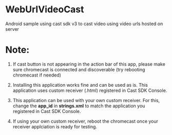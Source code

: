 # WebUrlVideoCast
Android sample using cast sdk v3 to cast video using video urls hosted on server


# Note:
1. If cast button is not appearing in the action bar of this app, please make sure chromecast is connected and discoverable (try rebooting chromecast if needed)

2. Installing this application works fine and can be used as is. This application uses custom receiver (.html) registered in Cast SDK Console. 

3. This application can be used with your own custom receiver. For this, change the **app_id** in **strings.xml** to match the application you registered in Cast SDK Console.

4. If using your own custom receiver, reboot the chromecast once your receiver applciation is ready for testing.
